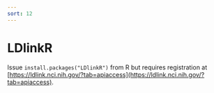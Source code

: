 ```yaml
---
sort: 12
---
```


# LDlinkR

Issue `install.packages("LDlinkR")` from R but requires registration at [https://ldlink.nci.nih.gov/?tab=apiaccess](https://ldlink.nci.nih.gov/?tab=apiaccess).
